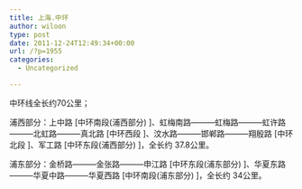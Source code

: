 ```yaml
---
title: 上海.中环
author: wiloon
type: post
date: 2011-12-24T12:49:34+00:00
url: /?p=1955
categories:
  - Uncategorized

---
```

中环线全长约70公里；
  
浦西部分：上中路 [中环南段(浦西部分) ]、虹梅南路———虹梅路———虹许路———北虹路———真北路 [中环西段 ]、汶水路———邯郸路———翔殷路 [中环北段 ]、军工路 [中环东段(浦西部分) ]，全长约 37.8公里。

浦东部分：金桥路———金张路———申江路 [中环东段(浦东部分) ]、华夏东路———华夏中路———华夏西路 [中环南段(浦东部分) ]，全长约 34公里。